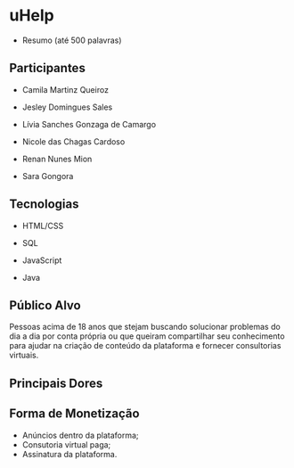 # uHelp
- Resumo (até 500 palavras)

## Participantes 

- Camila Martinz Queiroz 

- Jesley Domingues Sales 

- Lívia Sanches Gonzaga de Camargo 

- Nicole das Chagas Cardoso 

- Renan Nunes Mion 

- Sara Gongora 

## Tecnologias 

- HTML/CSS 

- SQL 

- JavaScript 

- Java 

## Público Alvo 
Pessoas acima de 18 anos que stejam buscando solucionar problemas do dia a dia por conta própria ou que queiram compartilhar seu conhecimento para ajudar na criação de conteúdo da plataforma e fornecer consultorias virtuais.

## Principais Dores 


## Forma de Monetização 
- Anúncios dentro da plataforma;
- Consutoria virtual paga;
- Assinatura da plataforma.